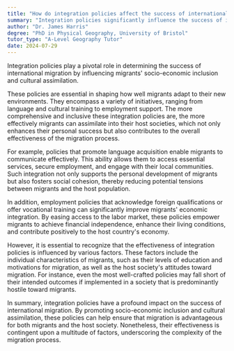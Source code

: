 ```yaml
---
title: "How do integration policies affect the success of international migration?"
summary: "Integration policies significantly influence the success of international migration by shaping migrants' socio-economic inclusion and cultural assimilation."
author: "Dr. James Harris"
degree: "PhD in Physical Geography, University of Bristol"
tutor_type: "A-Level Geography Tutor"
date: 2024-07-29
---
```


Integration policies play a pivotal role in determining the success of international migration by influencing migrants' socio-economic inclusion and cultural assimilation.

These policies are essential in shaping how well migrants adapt to their new environments. They encompass a variety of initiatives, ranging from language and cultural training to employment support. The more comprehensive and inclusive these integration policies are, the more effectively migrants can assimilate into their host societies, which not only enhances their personal success but also contributes to the overall effectiveness of the migration process.

For example, policies that promote language acquisition enable migrants to communicate effectively. This ability allows them to access essential services, secure employment, and engage with their local communities. Such integration not only supports the personal development of migrants but also fosters social cohesion, thereby reducing potential tensions between migrants and the host population.

In addition, employment policies that acknowledge foreign qualifications or offer vocational training can significantly improve migrants' economic integration. By easing access to the labor market, these policies empower migrants to achieve financial independence, enhance their living conditions, and contribute positively to the host country's economy.

However, it is essential to recognize that the effectiveness of integration policies is influenced by various factors. These factors include the individual characteristics of migrants, such as their levels of education and motivations for migration, as well as the host society's attitudes toward migration. For instance, even the most well-crafted policies may fall short of their intended outcomes if implemented in a society that is predominantly hostile toward migrants.

In summary, integration policies have a profound impact on the success of international migration. By promoting socio-economic inclusion and cultural assimilation, these policies can help ensure that migration is advantageous for both migrants and the host society. Nonetheless, their effectiveness is contingent upon a multitude of factors, underscoring the complexity of the migration process.
    